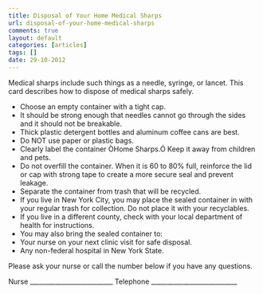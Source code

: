 ```yaml
---
title: Disposal of Your Home Medical Sharps
url: disposal-of-your-home-medical-sharps
comments: true
layout: default
categories: [articles]
tags: []
date: 29-10-2012
---
```

Medical sharps include such things as a needle, syringe, or lancet. This card describes how to dispose of medical sharps safely. 
* Choose an empty container with a tight cap. 
* It should be strong enough that needles cannot go through the sides and it should not be breakable. 
* Thick plastic detergent bottles and aluminum coffee cans are best. 
* Do NOT use paper or plastic bags.
* Clearly label the container ÒHome Sharps.Ó Keep it away from children and pets. 
* Do not overfill the container. When it is 60 to 80% full, reinforce the lid or cap with strong tape to create a more secure seal and prevent leakage. 
* Separate the container from trash that will be recycled.  
* If you live in New York City, you may place the sealed container in with your regular trash for collection. Do not place it with your recyclables. 
* If you live in a different county, check with your local department of health for instructions. 
* You may also bring the sealed container to:
*  Your nurse on your next clinic visit for safe disposal.
* Any non-federal hospital in New York State.

Please ask your nurse or call the number below if you have any questions.

Nurse __________________________	Telephone ___________________________